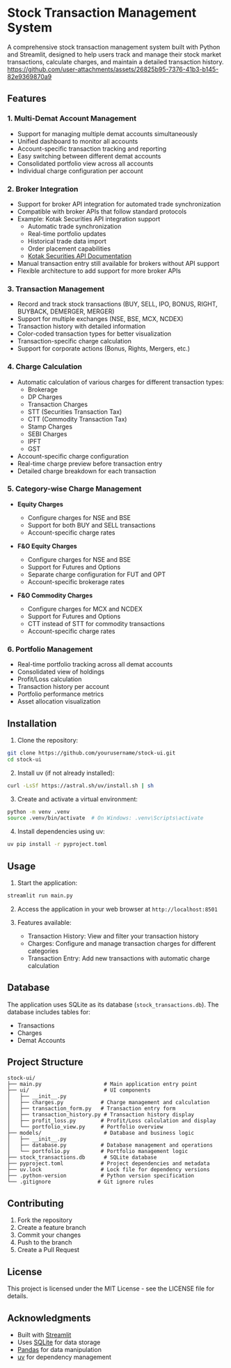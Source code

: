 # Stock Transaction Management System

A comprehensive stock transaction management system built with Python and Streamlit, designed to help users track and manage their stock market transactions, calculate charges, and maintain a detailed transaction history.
https://github.com/user-attachments/assets/26825b95-7376-41b3-b145-82e9369870a9

## Features

### 1. Multi-Demat Account Management
- Support for managing multiple demat accounts simultaneously
- Unified dashboard to monitor all accounts
- Account-specific transaction tracking and reporting
- Easy switching between different demat accounts
- Consolidated portfolio view across all accounts
- Individual charge configuration per account

### 2. Broker Integration
- Support for broker API integration for automated trade synchronization
- Compatible with broker APIs that follow standard protocols
- Example: Kotak Securities API integration support
  - Automatic trade synchronization
  - Real-time portfolio updates
  - Historical trade data import
  - Order placement capabilities
  - [Kotak Securities API Documentation](https://documenter.getpostman.com/view/21534797/UzBnqmpD#753c18da-ce1c-421f-834d-1e88a4395dfe)
- Manual transaction entry still available for brokers without API support
- Flexible architecture to add support for more broker APIs

### 3. Transaction Management
- Record and track stock transactions (BUY, SELL, IPO, BONUS, RIGHT, BUYBACK, DEMERGER, MERGER)
- Support for multiple exchanges (NSE, BSE, MCX, NCDEX)
- Transaction history with detailed information
- Color-coded transaction types for better visualization
- Transaction-specific charge calculation
- Support for corporate actions (Bonus, Rights, Mergers, etc.)

### 4. Charge Calculation
- Automatic calculation of various charges for different transaction types:
  - Brokerage
  - DP Charges
  - Transaction Charges
  - STT (Securities Transaction Tax)
  - CTT (Commodity Transaction Tax)
  - Stamp Charges
  - SEBI Charges
  - IPFT
  - GST
- Account-specific charge configuration
- Real-time charge preview before transaction entry
- Detailed charge breakdown for each transaction

### 5. Category-wise Charge Management
- **Equity Charges**
  - Configure charges for NSE and BSE
  - Support for both BUY and SELL transactions
  - Account-specific charge rates

- **F&O Equity Charges**
  - Configure charges for NSE and BSE
  - Support for Futures and Options
  - Separate charge configuration for FUT and OPT
  - Account-specific brokerage rates

- **F&O Commodity Charges**
  - Configure charges for MCX and NCDEX
  - Support for Futures and Options
  - CTT instead of STT for commodity transactions
  - Account-specific charge rates

### 6. Portfolio Management
- Real-time portfolio tracking across all demat accounts
- Consolidated view of holdings
- Profit/Loss calculation
- Transaction history per account
- Portfolio performance metrics
- Asset allocation visualization

## Installation

1. Clone the repository:
```bash
git clone https://github.com/yourusername/stock-ui.git
cd stock-ui
```

2. Install uv (if not already installed):
```bash
curl -LsSf https://astral.sh/uv/install.sh | sh
```

3. Create and activate a virtual environment:
```bash
python -m venv .venv
source .venv/bin/activate  # On Windows: .venv\Scripts\activate
```

4. Install dependencies using uv:
```bash
uv pip install -r pyproject.toml
```

## Usage

1. Start the application:
```bash
streamlit run main.py
```

2. Access the application in your web browser at `http://localhost:8501`

3. Features available:
   - Transaction History: View and filter your transaction history
   - Charges: Configure and manage transaction charges for different categories
   - Transaction Entry: Add new transactions with automatic charge calculation

## Database

The application uses SQLite as its database (`stock_transactions.db`). The database includes tables for:
- Transactions
- Charges
- Demat Accounts

## Project Structure

```
stock-ui/
├── main.py                    # Main application entry point
├── ui/                        # UI components
│   ├── __init__.py
│   ├── charges.py            # Charge management and calculation
│   ├── transaction_form.py   # Transaction entry form
│   ├── transaction_history.py # Transaction history display
│   ├── profit_loss.py        # Profit/Loss calculation and display
│   └── portfolio_view.py     # Portfolio overview
├── models/                    # Database and business logic
│   ├── __init__.py
│   ├── database.py           # Database management and operations
│   └── portfolio.py          # Portfolio management logic
├── stock_transactions.db      # SQLite database
├── pyproject.toml            # Project dependencies and metadata
├── uv.lock                   # Lock file for dependency versions
├── .python-version           # Python version specification
└── .gitignore               # Git ignore rules
```

## Contributing

1. Fork the repository
2. Create a feature branch
3. Commit your changes
4. Push to the branch
5. Create a Pull Request

## License

This project is licensed under the MIT License - see the LICENSE file for details.

## Acknowledgments

- Built with [Streamlit](https://streamlit.io/)
- Uses [SQLite](https://www.sqlite.org/) for data storage
- [Pandas](https://pandas.pydata.org/) for data manipulation
- [uv](https://github.com/astral-sh/uv) for dependency management

